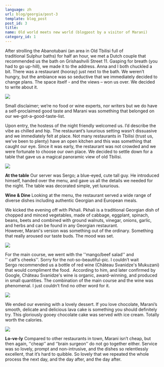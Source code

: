 ```yaml
---
language: zh
url: blog/georgia/post-3
template: blog_post
post_id: 3
title: 
name: Old world meets new world (blogpost by a visitor of Marani)
category_id: 1
---
```

After strolling the Abanotubani (an area in Old Tbilisi full of traditional Sulphur
baths) for half an hour, we met a Dutch couple that recommended us the bath on Grishashvili
Street 11.
Gasping for breath (you had to go up\-hill), we made it to the address. Anna and
I both chuckled a bit. There was a restaurant (hooray) just next to the bath.
We weren’t hungry, but the ambiance was so seductive that we immediately decided
to change plans. The space itself \- and the views – won us over. We decided to
write about it.

![](/library/blog/entrance-marani.jpg)

Small disclaimer; we’re no food or wine experts, nor writers but we do have a self\-proclaimed
good taste and Marani was something that belonged on our we\-got\-a\-good\-taste\-list.

Upon entry, the hostess of the night friendly welcomed us. I’d describe the vibe
as chilled and hip. The restaurant’s luxurious setting wasn’t dissuasive and we
immediately felt at place. Not many restaurants in Tbilisi (trust us, we’ve been
to plenty) have an open kitchen and this was something that caught our eye.
Since it was early, the restaurant was not crowded and we were fortunate to choose
our own place. We decided to settle down for a table that gave us a magical panoramic
view of old Tbilisi.

![](/library/blog/marani-interior.jpg)

**At the table**
Our server was Sergo; a blue\-eyed, cute tall guy. He introduced himself, handed
over the menu, and gave us all the details we needed for the night. The table was
decorated simple, yet luxurious.

**Wine & Dine**
Looking at the menu, the restaurant served a wide range of diverse dishes including
authentic Georgian and European meals.

We kicked the evening off with Pkhali. Pkhali is a traditional Georgian dish of chopped
and minced vegetables, made of cabbage, eggplant, spinach, beans, beets and combined
with ground walnuts, vinegar, onions, garlic, and herbs and can be found in any
Georgian restaurant. However, Marani's version was something out of the ordinary.
Something that really aroused our taste buds. The mood was set.

![](/library/blog/phkali.jpg)

For the main course, we went with the ''mango/beef salad'' and '' calf's cheeks''.
Sorry for the not\-so\-beautiful\-pic. I couldn’t wait Sergo recommended us a bottle
of red wine (Château Svanidze's Mukuzani) that would compliment the food.  According
to him, and later confirmed by Google, Château Svanidze's wine is organic, award\-winning,
and produced in small quantities. The combination of the main course and the wine
was phenomenal. I just couldn’t find no other word for it.

![](/library/blog/wine-and-food.jpg)

We ended our evening with a lovely dessert. If you love chocolate, Marani’s smooth,
delicate and delicious lava cake is something you should definitely try. This gloriously
gooey chocolate cake was served with ice cream. Totally worth the calories.

![](/library/blog/lava-cake.jpg)

**Lo\-ve\-ly**
Compared to other restaurants in town, Marani isn’t cheap, but then again, ‘'cheap’’
and ‘’brain surgeon’’ do not go together either. Service was so lovely, prompt and
non\-intrusive, and the dishes so relentlessly excellent, that it’s hard to quibble.
So lovely that we repeated the whole process the next day, and the day after, and
the day after.
